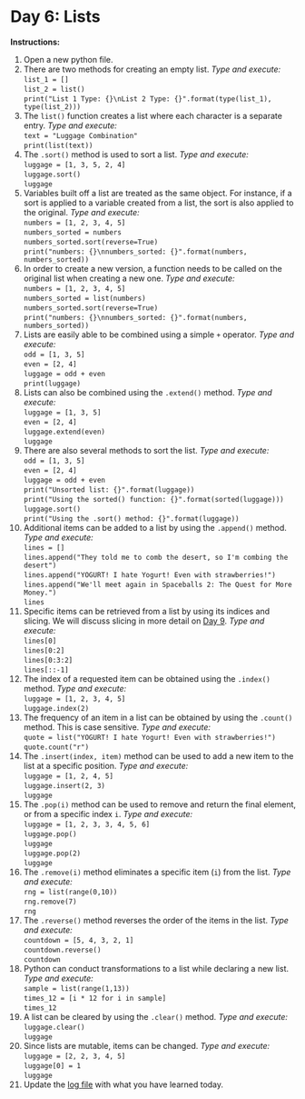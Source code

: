 # Day 6: Lists
**Instructions:** 
1. Open a new python file.
2. There are two methods for creating an empty list. _Type and execute:_  
   `list_1 = []`  
   `list_2 = list()`  
   `print("List 1 Type: {}\nList 2 Type: {}".format(type(list_1), type(list_2)))`
3. The `list()` function creates a list where each character is a separate entry. _Type and execute:_  
   `text = "Luggage Combination"`  
   `print(list(text))`
4. The `.sort()` method is used to sort a list. _Type and execute:_  
   `luggage = [1, 3, 5, 2, 4]`  
   `luggage.sort()`  
   `luggage`
5. Variables built off a list are treated as the same object. For instance, if a sort is applied to a variable created from a list, the sort is also applied to the original. _Type and execute:_  
   `numbers = [1, 2, 3, 4, 5]`  
   `numbers_sorted = numbers`  
   `numbers_sorted.sort(reverse=True)`  
   `print("numbers: {}\nnumbers_sorted: {}".format(numbers, numbers_sorted))`
6. In order to create a new version, a function needs to be called on the original list when creating a new one. _Type and execute:_  
   `numbers = [1, 2, 3, 4, 5]`  
   `numbers_sorted = list(numbers)`  
   `numbers_sorted.sort(reverse=True)`  
   `print("numbers: {}\nnumbers_sorted: {}".format(numbers, numbers_sorted))`
7. Lists are easily able to be combined using a simple `+` operator. _Type and execute:_  
   `odd = [1, 3, 5]`  
   `even = [2, 4]`  
   `luggage = odd + even`  
   `print(luggage)`
8. Lists can also be combined using the `.extend()` method. _Type and execute:_  
   `luggage = [1, 3, 5]`  
   `even = [2, 4]`  
   `luggage.extend(even)`  
   `luggage`
9. There are also several methods to sort the list. _Type and execute:_  
   `odd = [1, 3, 5]`  
   `even = [2, 4]`  
   `luggage = odd + even`  
   `print("Unsorted list: {}".format(luggage))`  
   `print("Using the sorted() function: {}".format(sorted(luggage)))`  
   `luggage.sort()`  
   `print("Using the .sort() method: {}".format(luggage))`
10. Additional items can be added to a list by using the `.append()` method. _Type and execute:_  
   `lines = []`  
   `lines.append("They told me to comb the desert, so I'm combing the desert")`  
   `lines.append("YOGURT! I hate Yogurt! Even with strawberries!")`  
   `lines.append("We'll meet again in Spaceballs 2: The Quest for More Money.")`  
   `lines`
11. Specific items can be retrieved from a list by using its indices and slicing. We will discuss slicing in more detail on [Day 9](../Module1/Day09). _Type and execute:_  
   `lines[0]`  
   `lines[0:2]`  
   `lines[0:3:2]`  
   `lines[::-1]`
12. The index of a requested item can be obtained using the `.index()` method. _Type and execute:_  
   `luggage = [1, 2, 3, 4, 5]`  
   `luggage.index(2)`
13. The frequency of an item in a list can be obtained by using the `.count()` method. This is case sensitive. _Type and execute:_  
   `quote = list("YOGURT! I hate Yogurt! Even with strawberries!")`  
   `quote.count("r")`
14. The `.insert(index, item)` method can be used to add a new item to the list at a specific position. _Type and execute:_  
   `luggage = [1, 2, 4, 5]`  
   `luggage.insert(2, 3)`  
   `luggage`
15. The `.pop(i)` method can be used to remove and return the final element, or from a specific index `i`. _Type and execute:_  
   `luggage = [1, 2, 3, 3, 4, 5, 6]`  
   `luggage.pop()`  
   `luggage`  
   `luggage.pop(2)`  
   `luggage`
16. The `.remove(i)` method eliminates a specific item (`i`) from the list. _Type and execute:_  
   `rng = list(range(0,10))`  
   `rng.remove(7)`  
   `rng`
17. The `.reverse()` method reverses the order of the items in the list. _Type and execute:_  
   `countdown = [5, 4, 3, 2, 1]`  
   `countdown.reverse()`  
   `countdown`
18. Python can conduct transformations to a list while declaring a new list. _Type and execute:_  
   `sample = list(range(1,13))`  
   `times_12 = [i * 12 for i in sample]`  
   `times_12`
19. A list can be cleared by using the `.clear()` method. _Type and execute:_  
   `luggage.clear()`  
   `luggage`
20. Since lists are mutable, items can be changed. _Type and execute:_  
   `luggage = [2, 2, 3, 4, 5]`  
   `luggage[0] = 1`  
   `luggage`
21. Update the [log file](../../log.md) with what you have learned today.
